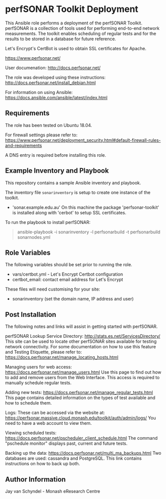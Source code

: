 perfSONAR Toolkit Deployment
============================

This Ansible role performs a deployment of the perfSONAR Toolkit. perfSONAR is a
collection of tools used for performing end-to-end network measurements. The toolkit
enables scheduling of regular tests and for the results to be stored in a database
for future reference.

Let's Encrypt's CertBot is used to obtain SSL certificates for Apache.

https://www.perfsonar.net/

User documenation: http://docs.perfsonar.net/

The role was developed using these instructions: http://docs.perfsonar.net/install_debian.html

For information on using Ansible: https://docs.ansible.com/ansible/latest/index.html

Requirements
------------

The role has been tested on Ubuntu 18.04.

For firewall settings please refer to: https://www.perfsonar.net/deployment_security.html#default-firewall-rules-and-requirements

A DNS entry is required before installing this role.

Example Inventory and Playbook
------------------------------

This repository contains a sample Ansible inventory and playbook.

The inventory file `sonarinventory` is setup to create one instance of the toolkit.

 - 'sonar.example.edu.au' On this machine the package 'perfsonar-toolkit' is
 installed along with 'cerbot' to setup SSL certificates.

To run the playbook to install perfSONAR:

> ansible-playbook  -i sonarinventory -l perfsonarbuild -t perfsonarbuild sonarnodes.yml

Role Variables
--------------

The following variables should be set prior to running the role.

- vars/certbot.yml - Let's Encrypt Certbot configuration
- certbot_email: contact email address for Let's Encrypt


These files will need customising for your site:
- sonarinventory (set the domain name, IP address and user)

Post Installation
------------------
The following notes and links will assist in getting started with perfSONAR.

perfSONAR Lookup Service Directory: http://stats.es.net/ServicesDirectory/
This site can be used to locate other perfSONAR sites available for testing network
connectivity. For some documentation on how to use this feature and Testing Etiquette, please refer to: https://docs.perfsonar.net/manage_locating_hosts.html

Managing users for web access: https://docs.perfsonar.net/manage_users.html
Use this page to find out how to add and remove users from the Web Interface.
This access is required to manually schedule regular tests.

Adding new tests: https://docs.perfsonar.net/manage_regular_tests.html
This page contains detailed information on the types of test available and how to schedule them.

Logs: These can be accessed via the website at: https://perfsonar.massive.cloud.monash.edu/toolkit/auth/admin/logs/
You need to have a web account to view them.

Viewing scheduled tests: https://docs.perfsonar.net/pscheduler_client_schedule.html
The command "pschedule monitor" displays past, current and future tests.

Backing up the data: https://docs.perfsonar.net/multi_ma_backups.html
Two databases are used: cassandra and PostgreSQL. This link contains instructions on how to back up both.

Author Information
------------------

Jay van Schyndel - Monash eResearch Centre
